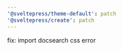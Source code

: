 ```yaml
---
'@sveltepress/theme-default': patch
'@sveltepress/create': patch
---
```


fix: import docsearch css error

